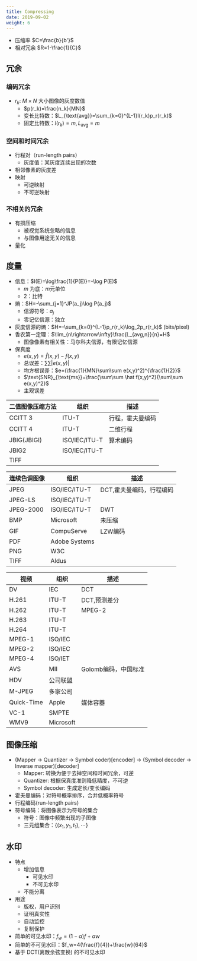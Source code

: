 ```yaml
---
title: Compressing
date: 2019-09-02
weight: 6
---
```


* 压缩率 $C=\frac{b}{b'}$
* 相对冗余 $R=1-\frac{1}{C}$

## 冗余
  
### 编码冗余

* $r_k$: $M\times N$ 大小图像的灰度数值
  * $p(r_k)=\frac{n_k}{MN}$
  * 变长比特数：$L_{\text{avg}}=\sum_{k=0}^{L-1}l(r_k)p_r(r_k)$
  * 固定比特数：$l(r_k)=m,L_{\text{avg}}=m$

### 空间和时间冗余

* 行程对（run-length pairs）
  * 灰度值：某灰度连续出现的次数
* 相邻像素的灰度差
* 映射
  * 可逆映射
  * 不可逆映射

### 不相关的冗余

* 有损压缩
  * 被视觉系统忽略的信息
  * 与图像用途无关的信息
* 量化

## 度量

* 信息：$I(E)=\log\frac{1}{P(E)}=-\log P(E)$
  * $m$ 为底：$m$元单位
  * $2$：比特
* 熵：$H=-\sum_{j=1}^JP(a_j)\log P(a_j)$
  * 信源符号：$a_j$
  * 零记忆信源：独立
* 灰度信源的熵：$H=-\sum_{k=0}^{L-1}p_r(r_k)\log_2p_r(r_k)$ (bits/pixel)
* 香农第一定理：$\lim_{n\rightarrow\infty}\frac{L_{avg,n}}{n}=H$
  * 图像像素有相关性：马尔科夫信源，有限记忆信源
* 保真度
  * $e(x,y)=\hat f(x,y)-f(x,y)$
  * 总误差：$\sum\sum |e(x,y)|$
  * 均方根误差：$e=(\frac{1}{MN}\sum\sum e(x,y)^2)^{\frac{1}{2}}$
  * $\text{SNR}_{\text{ms}}=\frac{\sum\sum \hat f(x,y)^2}{\sum\sum e(x,y)^2}$
  * 主观误差

| 二值图像压缩方法 | 组织          | 描述             |
| ---------------- | ------------- | ---------------- |
| CCITT 3          | ITU-T         | 行程，霍夫曼编码 |
| CCITT 4          | ITU-T         | 二维行程         |
| JBIG(JBIGI)      | ISO/IEC/ITU-T | 算术编码         |
| JBIG2            | ISO/IEC/ITU-T |                  |
| TIFF             |               |                  |

| 连续色调图像 | 组织          | 描述                     |
| ------------ | ------------- | ------------------------ |
| JPEG         | ISO/IEC/ITU-T | DCT,霍夫曼编码，行程编码 |
| JPEG-LS      | ISO/IEC/ITU-T |                          |
| JPEG-2000    | ISO/IEC/ITU-T | DWT                      |
| BMP          | Microsoft     | 未压缩                   |
| GIF          | CompuServe    | LZW编码                  |
| PDF          | Adobe Systems |                          |
| PNG          | W3C           |                          |
| TIFF         | Aldus         |                          |

| 视频       | 组织      | 描述                 |
| ---------- | --------- | -------------------- |
| DV         | IEC       | DCT                  |
| H.261      | ITU-T     | DCT,预测差分         |
| H.262      | ITU-T     | MPEG-2               |
| H.263      | ITU-T     |                      |
| H.264      | ITU-T     |                      |
| MPEG-1     | ISO/IEC   |                      |
| MPEG-2     | ISO/IEC   |                      |
| MPEG-4     | ISO/IET   |                      |
| AVS        | MII       | Golomb编码，中国标准 |
| HDV        | 公司联盟  |                      |
| M-JPEG     | 多家公司  |                      |
| Quick-Time | Apple     | 媒体容器             |
| VC-1       | SMPTE     |                      |
| WMV9       | Microsoft |                      |

## 图像压缩

* (Mapper -> Quantizer -> Symbol coder)[encoder] -> (Symbol decoder -> Inverse mapper)[decoder]
  * Mapper: 转换为便于去掉空间和时间冗余，可逆
  * Quantizer: 根据保真度准则降低精度，不可逆
  * Symbol decoder: 生成定长/变长编码
* 霍夫曼编码：对符号概率排序，合并低概率符号
* 行程编码(run-length pairs)
* 符号编码：将图像表示为符号的集合
  * 符号：图像中频繁出现的子图像
  * 三元组集合：$\{(x_1,y_1,t_1),\cdots\}$

## 水印

* 特点
  * 增加信息
    * 可见水印
    * 不可见水印
  * 不能分离
* 用途
  * 版权，用户识别
  * 证明真实性
  * 自动监控
  * 复制保护
* 简单的可见水印：$f_w=(1-\alpha)f+\alpha w$
* 简单的不可见水印：$f_w=4(\frac{f}{4})+\frac{w}{64}$
* 基于 DCT(离散余弦变换) 的不可见水印
